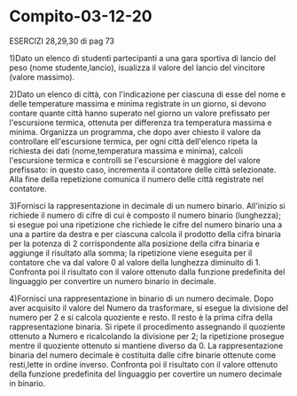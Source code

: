 # Compito-03-12-20
ESERCIZI 28,29,30 di pag 73



1)Dato un elenco di studenti partecipanti a una gara sportiva di lancio del peso (nome studente,lancio), isualizza il valore del lancio del vincitore (valore massimo).



2)Dato un elenco di città, con l'indicazione per ciascuna di esse del nome e delle temperature massima e minima registrate in un giorno, si devono contare quante città hanno superato nel giorno un valore prefissato per l'escursione termica, ottenuta per differenza tra temperatura massima e minima. Organizza un programma, che dopo aver chiesto il valore da controllare ell'escursione termica, per ogni città dell'elenco ripeta la richiesta dei dati (nome,temperatura massima e minima), calcoli l'escursione termica e controlli se l'escursione è maggiore del valore prefissato: in questo caso, incrementa il contatore delle città selezionate. Alla fine della repetizione comunica il numero delle città registrate nel contatore.



3)Fornisci la rappresentazione in decimale di un numero binario. All'inizio si richiede il numero di cifre di cui è composto il numero binario (lunghezza); si esegue poi una ripetizione che richiede le cifre del numero binario una a una a partire da destra e per ciascuna calcola il prodotto della cifra binaria per la potenza di 2 corrispondente alla posizione della cifra binaria e aggiunge il risultato alla somma; la ripetizione viene eseguita per il contatore che va dal valore 0 al valore della lunghezza diminuito di 1. Confronta poi il risultato con il valore ottenuto dalla funzione predefinita del linguaggio per convertire un numero binario in decimale.



4)Fornisci una rappresentazione in binario di un numero decimale. Dopo aver acquisito il valore del Numero da trasformare, si esegue la divisione del numero per 2 e si calcola quoziente e resto. Il resto è la prima cifra della rappresentazione binaria. Si ripete il procedimento assegnando il quoziente ottenuto a Numero e ricalcolando la divisione per 2; la ripetizione prosegue mentre il quoziente ottenuto si mantiene diverso da 0. La rappresentazione binaria del numero decimale è costituita dalle cifre binarie ottenute come resti,lette in ordine inverso. Confronta poi il risultato con il valore ottenuto della funzione predefinita del linguaggio per covertire un numero decimale in binario.
